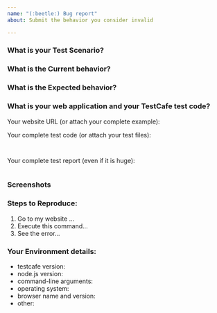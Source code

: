 ```yaml
---
name: "(:beetle:) Bug report"
about: Submit the behavior you consider invalid

---
```


<!--
If you have all reproduction steps with a complete sample app, please share as many details as possible in the sections below.

Make sure that you tried using the latest TestCafe version (https://github.com/DevExpress/testcafe/releases), where this behavior might have been already addressed.

Before submitting an issue, please check CONTRIBUTING.md and existing issues in this repository (https://github.com/DevExpress/testcafe/issues) in case a similar issue exists or was already addressed. This may save your time (and ours).
-->

### What is your Test Scenario?
<!-- A clear and concise description of what you'd like to test. -->
 
### What is the Current behavior?
<!-- A clear and concise description of the behavior you see and consider invalid. -->
 
### What is the Expected behavior?
<!-- A clear and concise description of what you expected to happen. -->
 
### What is your web application and your TestCafe test code?
<!-- Share a public accessible link to your application or provide a simple app which we can run. -->
 
Your website URL (or attach your complete example):
 
Your complete test code (or attach your test files):
 
```js
 
```

Your complete test report (even if it is huge):

```

```

### Screenshots
<!-- If applicable, add screenshots to help explain the issue. -->

### Steps to Reproduce:
<!-- Describe what we should do to reproduce the behavior you encountered. -->

1. Go to my website ...
3. Execute this command...
4. See the error...
 
### Your Environment details:
 
* testcafe version:                   <!-- run `testcafe -v` -->
* node.js version:                    <!-- run `node -v` -->
* command-line arguments:  <!-- example: "testcafe ie,chrome -e test.js" -->
* operating system:                <!-- example: "macOS Mojave 10.14, Windows 10, Linux Ubuntu 18.04.1 -->
* browser name and version: <!-- example: IE, Edge, Chrome, FireFox, etc. -->
* other:                                   <!-- any notes you consider important -->
